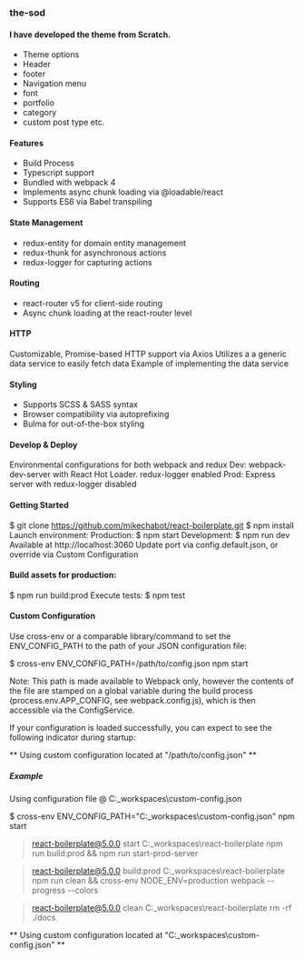 ###  the-sod
#### I have developed the theme from Scratch.
- Theme options
- Header 
- footer 
- Navigation menu 
- font 
-  portfolio 
-  category 
-  custom post type etc.
#### Features
* Build Process
* Typescript support
* Bundled with webpack 4
* Implements async chunk loading via @loadable/react
* Supports ES6 via Babel transpiling
#### State Management
* redux-entity for domain entity management
* redux-thunk for asynchronous actions
* redux-logger for capturing actions
#### Routing
* react-router v5 for client-side routing
* Async chunk loading at the react-router level
#### HTTP
Customizable, Promise-based HTTP support via Axios
Utilizes a a generic data service to easily fetch data
Example of implementing the data service
#### Styling
* Supports SCSS & SASS syntax
* Browser compatibility via autoprefixing
* Bulma for out-of-the-box styling
#### Develop & Deploy
Environmental configurations for both webpack and redux
Dev: webpack-dev-server with React Hot Loader. redux-logger enabled
Prod: Express server with redux-logger disabled
#### Getting Started
$ git clone https://github.com/mikechabot/react-boilerplate.git
$ npm install
Launch environment:
Production: $ npm start
Development: $ npm run dev
Available at http://localhost:3060
Update port via config.default.json, or override via Custom Configuration

#### Build assets for production:
$ npm run build:prod
Execute tests:
$ npm test
#### Custom Configuration
Use cross-env or a comparable library/command to set the ENV_CONFIG_PATH to the path of your JSON configuration file:

$ cross-env ENV_CONFIG_PATH=/path/to/config.json npm start

Note: This path is made available to Webpack only, however the contents of the file are stamped on a global variable during the build process (process.env.APP_CONFIG, see webpack.config.js), which is then accessible via the ConfigService.

If your configuration is loaded successfully, you can expect to see the following indicator during startup:

** Using custom configuration located at "/path/to/config.json" **
##### Example
Using configuration file @ C:\_workspaces\custom-config.json

$ cross-env ENV_CONFIG_PATH="C:\_workspaces\custom-config.json" npm start

> react-boilerplate@5.0.0 start C:\_workspaces\react-boilerplate
> npm run build:prod && npm run start-prod-server


> react-boilerplate@5.0.0 build:prod C:\_workspaces\react-boilerplate
> npm run clean && cross-env NODE_ENV=production webpack --progress --colors


> react-boilerplate@5.0.0 clean C:\_workspaces\react-boilerplate
> rm -rf ./docs

** Using custom configuration located at "C:\_workspaces\custom-config.json" **
